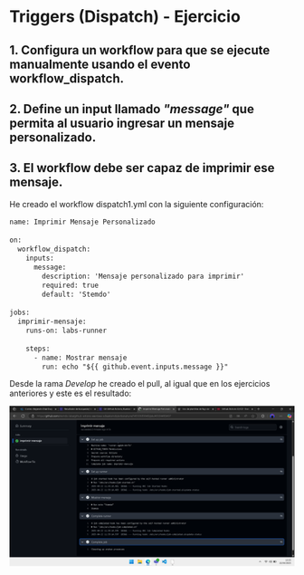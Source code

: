 # Triggers (Dispatch) - Ejercicio 

## 1. Configura un workflow para que se ejecute manualmente usando el evento workflow_dispatch.

## 2. Define un input llamado _"message"_ que permita al usuario ingresar un mensaje personalizado.

## 3. El workflow debe ser capaz de imprimir ese mensaje.

He creado el workflow dispatch1.yml con la siguiente configuración:

```
name: Imprimir Mensaje Personalizado

on:
  workflow_dispatch:
    inputs:
      message:
        description: 'Mensaje personalizado para imprimir'
        required: true
        default: 'Stemdo'

jobs:
  imprimir-mensaje:
    runs-on: labs-runner

    steps:
      - name: Mostrar mensaje
        run: echo "${{ github.event.inputs.message }}"
```

Desde la rama *Develop* he creado el pull, al igual que en los ejercicios anteriores y este es el resultado:

![alt text](../../../auxiliar/dispatch1.png)